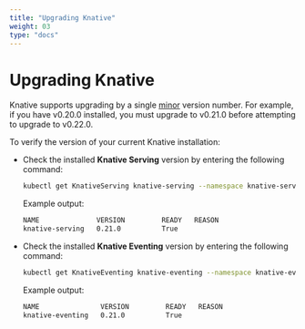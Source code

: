 ```yaml
---
title: "Upgrading Knative"
weight: 03
type: "docs"
---
```


# Upgrading Knative

Knative supports upgrading by a single [minor](https://semver.org/) version number. For example, if you have v0.20.0 installed, you must upgrade to v0.21.0 before attempting to upgrade to v0.22.0.

To verify the version of your current Knative installation:

- Check the installed **Knative Serving** version by entering the following command:

    ```bash
    kubectl get KnativeServing knative-serving --namespace knative-serving
    ```

    Example output:

    ```bash
    NAME              VERSION         READY   REASON
    knative-serving   0.21.0          True
    ```

- Check the installed **Knative Eventing** version by entering the following command:

    ```bash
    kubectl get KnativeEventing knative-eventing --namespace knative-eventing
    ```

    Example output:

    ```bash
    NAME               VERSION         READY   REASON
    knative-eventing   0.21.0          True
    ```
